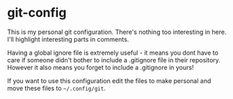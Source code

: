 # git-config

This is my personal git configuration. There's nothing too interesting in here. I'll highlight interesting parts in comments.

Having a global ignore file is extremely useful - it means you dont have to care if someone didn't bother to include a .gitignore file in their repository. However it also means you forget to include a .gitignore in yours!

If you want to use this configuration edit the files to make personal and move these files to `~/.config/git`.

